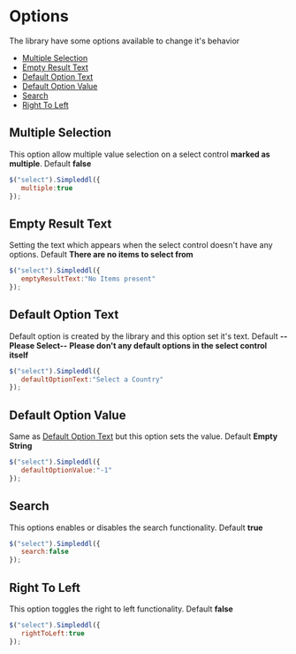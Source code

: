 
# Options
The library have some options available to change it's behavior
* [Multiple Selection](https://github.com/AndrewFahmy/Simpleddl/blob/master/docs/options.md#multiple-selection)
* [Empty Result Text](https://github.com/AndrewFahmy/Simpleddl/blob/master/docs/options.md#empty-result-text)
* [Default Option Text](https://github.com/AndrewFahmy/Simpleddl/blob/master/docs/options.md#default-option-text)
* [Default Option Value](https://github.com/AndrewFahmy/Simpleddl/blob/master/docs/options.md#default-option-value)
* [Search](https://github.com/AndrewFahmy/Simpleddl/blob/master/docs/options.md#search)
* [Right To Left](https://github.com/AndrewFahmy/Simpleddl/blob/master/docs/options.md#right-to-left)



## Multiple Selection
This option allow multiple value selection on a select control **marked as multiple**. Default **false**
```javascript
$("select").Simpleddl({
   multiple:true
});
```



## Empty Result Text
Setting the text which appears when the select control doesn't have any options. Default **There are no items to select from**
```javascript
$("select").Simpleddl({
   emptyResultText:"No Items present"
});
```



## Default Option Text
Default option is created by the library and this option set it's text. Default **--Please Select--**
**Please don't any default options in the select control itself**
```javascript
$("select").Simpleddl({
   defaultOptionText:"Select a Country"
});
```



## Default Option Value
Same as [Default Option Text](https://github.com/AndrewFahmy/Simpleddl/blob/master/docs/options.md#default-option-text) but this option sets the value. Default **Empty String**
```javascript
$("select").Simpleddl({
   defaultOptionValue:"-1"
});
```



## Search
This options enables or disables the search functionality. Default **true**
```javascript
$("select").Simpleddl({
   search:false
});
```



## Right To Left
This option toggles the right to left functionality. Default **false**
```javascript
$("select").Simpleddl({
   rightToLeft:true
});
```
